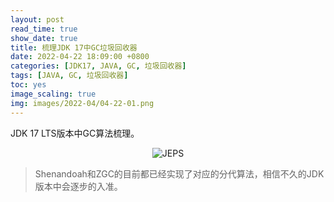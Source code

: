 ```yaml
---
layout: post
read_time: true
show_date: true
title: 梳理JDK 17中GC垃圾回收器
date: 2022-04-22 18:09:00 +0800
categories: [JDK17, JAVA, GC, 垃圾回收器]
tags: [JAVA, GC, 垃圾回收器]
toc: yes
image_scaling: true
img: images/2022-04/04-22-01.png
---
```


JDK 17 LTS版本中GC算法梳理。

<div align="center"><img src="{{site.baseurl}}images/{{page.date | date: "%Y-%m"}}/04-22-01.png" alt="JEPS"/></div>

> Shenandoah和ZGC的目前都已经实现了对应的分代算法，相信不久的JDK版本中会逐步的入准。